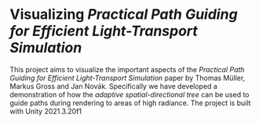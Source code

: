 # Visualizing *Practical Path Guiding for Efficient Light-Transport Simulation* 

This project aims to visualize the important aspects of the *Practical Path Guiding for Efficient Light-Transport Simulation* paper by Thomas Müller, Markus Gross and Jan Novák. Specifically we have developed a demonstration of how the *adaptive spatial-directional tree* can be used to guide paths during rendering to areas of high radiance. The project is built with Unity 2021.3.20f1


